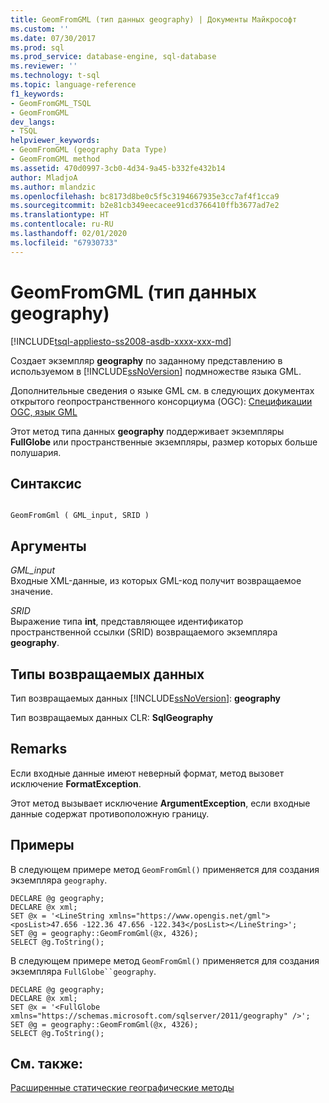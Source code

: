 ```yaml
---
title: GeomFromGML (тип данных geography) | Документы Майкрософт
ms.custom: ''
ms.date: 07/30/2017
ms.prod: sql
ms.prod_service: database-engine, sql-database
ms.reviewer: ''
ms.technology: t-sql
ms.topic: language-reference
f1_keywords:
- GeomFromGML_TSQL
- GeomFromGML
dev_langs:
- TSQL
helpviewer_keywords:
- GeomFromGML (geography Data Type)
- GeomFromGML method
ms.assetid: 470d0997-3cb0-4d34-9a45-b332fe432b14
author: MladjoA
ms.author: mlandzic
ms.openlocfilehash: bc8173d8be0c5f5c3194667935e3cc7af4f1cca9
ms.sourcegitcommit: b2e81cb349eecacee91cd3766410ffb3677ad7e2
ms.translationtype: HT
ms.contentlocale: ru-RU
ms.lasthandoff: 02/01/2020
ms.locfileid: "67930733"
---
```

# <a name="geomfromgml-geography-data-type"></a>GeomFromGML (тип данных geography)
[!INCLUDE[tsql-appliesto-ss2008-asdb-xxxx-xxx-md](../../includes/tsql-appliesto-ss2008-asdb-xxxx-xxx-md.md)]

Создает экземпляр **geography** по заданному представлению в используемом в [!INCLUDE[ssNoVersion](../../includes/ssnoversion-md.md)] подмножестве языка GML.
  
Дополнительные сведения о языке GML см. в следующих документах открытого геопространственного консорциума (OGC): [Спецификации OGC, язык GML](https://go.microsoft.com/fwlink/?LinkId=93629)
  
Этот метод типа данных **geography** поддерживает экземпляры **FullGlobe** или пространственные экземпляры, размер которых больше полушария.
  
## <a name="syntax"></a>Синтаксис  
  
```  
  
GeomFromGml ( GML_input, SRID )  
```  
  
## <a name="arguments"></a>Аргументы  
 *GML_input*  
 Входные XML-данные, из которых GML-код получит возвращаемое значение.  
  
 *SRID*  
 Выражение типа **int**, представляющее идентификатор пространственной ссылки (SRID) возвращаемого экземпляра **geography**.  
  
## <a name="return-types"></a>Типы возвращаемых данных  
 Тип возвращаемых данных [!INCLUDE[ssNoVersion](../../includes/ssnoversion-md.md)]: **geography**  
  
 Тип возвращаемых данных CLR: **SqlGeography**  
  
## <a name="remarks"></a>Remarks  
 Если входные данные имеют неверный формат, метод вызовет исключение **FormatException**.  
  
 Этот метод вызывает исключение **ArgumentException**, если входные данные содержат противоположную границу.  
  
## <a name="examples"></a>Примеры  
 В следующем примере метод `GeomFromGml()` применяется для создания экземпляра `geography`.  
  
```  
DECLARE @g geography;  
DECLARE @x xml;  
SET @x = '<LineString xmlns="https://www.opengis.net/gml"><posList>47.656 -122.36 47.656 -122.343</posList></LineString>';  
SET @g = geography::GeomFromGml(@x, 4326);  
SELECT @g.ToString();  
```  
  
 В следующем примере метод `GeomFromGml()` применяется для создания экземпляра `FullGlobe``geography`.  
  
```  
DECLARE @g geography;  
DECLARE @x xml;  
SET @x = '<FullGlobe xmlns="https://schemas.microsoft.com/sqlserver/2011/geography" />';  
SET @g = geography::GeomFromGml(@x, 4326);  
SELECT @g.ToString();  
```  
  
## <a name="see-also"></a>См. также:  
 [Расширенные статические географические методы](../../t-sql/spatial-geography/extended-static-geography-methods.md)  
  
  
